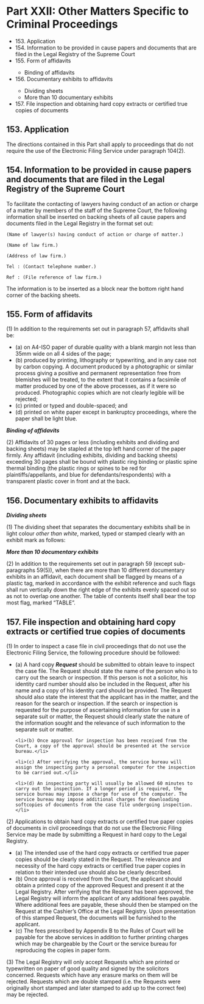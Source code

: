 # Part XXII: Other Matters Specific to Criminal Proceedings

<ul type="*">
	<li>153. Application</li>
	<li>154. Information to be provided in cause papers and documents that are filed in the Legal Registry of the Supreme Court</li>
	<li>155. Form of affidavits</li>
	<ul>
		<li>Binding of affidavits</li>
	</ul>
	<li>156. Documentary exhibits to affidavits</li>
	<ul>
		<li>Dividing sheets</li>
		<li>More than 10 documentary exhibits</li>
	</ul>
	<li>157. File inspection and obtaining hard copy extracts or certified true copies of documents</li>
</ul>

## 153. Application

The directions contained in this Part shall apply to proceedings that do not require the use of the Electronic Filing Service under paragraph 104(2).

## 154. Information to be provided in cause papers and documents that are filed in the Legal Registry of the Supreme Court

To facilitate the contacting of lawyers having conduct of an action or charge of a matter by members of the staff of the Supreme Court, the following information shall be inserted on backing sheets of all cause papers and documents filed in the Legal Registry in the format set out: 
```
(Name of lawyer(s) having conduct of action or charge of matter.)

(Name of law firm.)

(Address of law firm.)

Tel : (Contact telephone number.)

Ref : (File reference of law firm.)
```

The information is to be inserted as a block near the bottom right hand
corner of the backing sheets.

## 155. Form of affidavits

(1) In addition to the requirements set out in paragraph 57, affidavits shall be:
<ul type="*">
	<li>(a) on A4-ISO paper of durable quality with a blank margin not less than 35mm wide on all 4 sides of the page;</li>
	<li>(b) produced by printing, lithography or typewriting, and in any case not by carbon copying. A document produced by a photographic or similar process giving a positive and permanent representation free from blemishes will be treated, to the extent that it contains a facsimile of matter produced by one of the above processes, as if it were so produced. Photographic copies which are not clearly legible will be rejected;</li>
	<li>(c) printed or typed and double-spaced; and</li>
	<li>(d) printed on white paper except in bankruptcy proceedings, where the paper shall be light blue.</li>
</ul>

***Binding of affidavits***

(2) Affidavits of 30 pages or less (including exhibits and dividing and backing sheets) may be stapled at the top left hand corner of the paper firmly. Any affidavit (including exhibits, dividing and backing sheets) exceeding 30 pages shall be bound with plastic ring binding or plastic spine thermal binding (the plastic rings or spines to be red for plaintiffs/appellants, and blue for defendants/respondents) with a transparent plastic cover in front and at the back.

## 156. Documentary exhibits to affidavits

***Dividing sheets***

(1) The dividing sheet that separates the documentary exhibits shall be in light colour *other than white*, marked, typed or stamped clearly with an exhibit mark as follows:

***More than 10 documentary exhibits***

(2) In addition to the requirements set out in paragraph 59 (except sub-paragraphs 59(5)), when there are more than 10 different documentary exhibits in an affidavit, each document shall be flagged by means of a plastic tag, marked in accordance with the exhibit reference and such flags shall run vertically down the right edge of the exhibits evenly spaced out so as not to overlap one another. The table of contents itself shall bear the top most flag, marked “TABLE”.

## 157. File inspection and obtaining hard copy extracts or certified true copies of documents

(1) In order to inspect a case file in civil proceedings that do not use the Electronic Filing Service, the following procedure should be followed:

<ul type="*">
	<li>(a) A hard copy <span title='Formerly known as "praecipe".'><b><i>Request</i></b></span> should be submitted to obtain leave to inspect the case file. The Request should state the name of the person who is to carry out the search or inspection. If this person is not a solicitor, his identity card number should also be included in the Request, after his name and a copy of his identity card should be provided. The Request should also state the interest that the applicant has in the matter, and the reason for the search or inspection. If the search or inspection is requested for the purpose of ascertaining information for use in a separate suit or matter, the Request should clearly state the nature of the information sought and the relevance of such information to the separate suit or matter.</li>
	
	<li>(b) Once approval for inspection has been received from the Court, a copy of the approval should be presented at the service bureau.</li>
	
	<li>(c) After verifying the approval, the service bureau will assign the inspecting party a personal computer for the inspection to be carried out.</li>
	
	<li>(d) An inspecting party will usually be allowed 60 minutes to carry out the inspection. If a longer period is required, the service bureau may impose a charge for use of the computer. The service bureau may impose additional charges for downloading softcopies of documents from the case file undergoing inspection.</li>
</ul>

(2) Applications to obtain hard copy extracts or certified true paper copies of documents in civil proceedings that do not use the Electronic Filing Service may be made by submitting a Request in hard copy to the Legal Registry.

<ul type="*">
	<li>(a) The intended use of the hard copy extracts or certified true paper copies should be clearly stated in the Request. The relevance and necessity of the hard copy extracts or certified true paper copies in relation to their intended use should also be clearly described.</li>
	<li>(b) Once approval is received from the Court, the applicant should obtain a printed copy of the approved Request and present it at the Legal Registry. After verifying that the Request has been approved, the Legal Registry will inform the applicant of any additional fees payable. Where additional fees are payable, these should then be stamped on the Request at the Cashier’s Office at the Legal Registry. Upon presentation of this stamped Request, the documents will be furnished to the applicant.</li>
	<li>(c) The fees prescribed by Appendix B to the Rules of Court will be payable for the above services in addition to further printing charges which may be chargeable by the Court or the service bureau for reproducing the copies in paper form.</li>
</ul>

(3) The Legal Registry will only accept Requests which are printed or typewritten on paper of good quality and signed by the solicitors concerned. Requests which have any erasure marks on them will be rejected. Requests which are double stamped (i.e. the Requests were originally short stamped and later stamped to add up to the correct fee) may be rejected.
